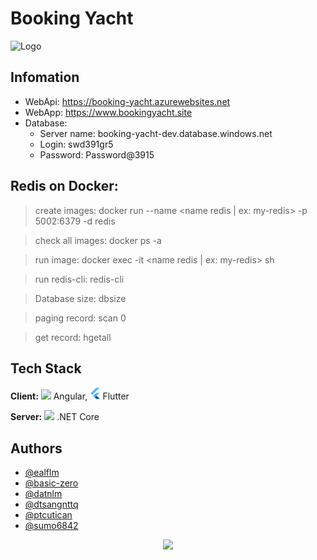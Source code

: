 
# Booking Yacht

![Logo](https://github.com/ealflm/tools/blob/main/Booking%20Yacht.png?raw=true)

## Infomation

- WebApi: https://booking-yacht.azurewebsites.net
- WebApp: https://www.bookingyacht.site
- Database: 
    + Server name: booking-yacht-dev.database.windows.net
    + Login: swd391gr5
    + Password: Password@3915
## Redis on Docker: 
   >create images: docker run --name <name redis | ex: my-redis> -p 5002:6379 -d redis

   >check all images: docker ps -a

   >run image: docker exec -it <name redis | ex: my-redis> sh

   >run redis-cli: redis-cli

   >Database size: dbsize

   >paging record: scan 0

   >get record: hgetall <copy one of list id above>

## Tech Stack

**Client:**  <img src="https://avatars.githubusercontent.com/u/139426?s=200&v=4" height="20"> Angular, <img src="https://raw.githubusercontent.com/dnfield/flutter_svg/7d374d7107561cbd906d7c0ca26fef02cc01e7c8/example/assets/flutter_logo.svg?sanitize=true" height="20"> Flutter

**Server:** <img src="https://github.com/ealflm/tools/blob/main/dot-net-core-7.png?raw=true" height="20"> .NET Core

  
## Authors

- [@ealflm](https://www.github.com/ealflm)
- [@basic-zero](https://www.github.com/basic-zero)
- [@datnlm](https://www.github.com/datnlm)
- [@dtsangnttq](https://www.github.com/dtsangnttq)
- [@ptcutican](https://www.github.com/ptcutican)
- [@sumo6842](https://www.github.com/sumo6842)


<p align="center">
<img src="https://octodex.github.com/images/surftocat.png" width="400">
</p>
